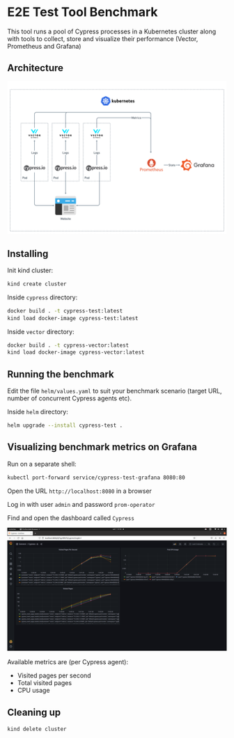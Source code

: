 # E2E Test Tool Benchmark 

This tool runs a pool of Cypress processes in a Kubernetes cluster along with tools to collect, store and visualize their performance (Vector, Prometheus and Grafana)

## Architecture

![Architecture](docs/architecture.png?raw=true)

## Installing

Init kind cluster:
```bash
kind create cluster
```

Inside `cypress` directory:
```bash
docker build . -t cypress-test:latest
kind load docker-image cypress-test:latest
```

Inside `vector` directory:
```bash
docker build . -t cypress-vector:latest
kind load docker-image cypress-vector:latest
```

## Running the benchmark

Edit the file `helm/values.yaml` to suit your benchmark scenario (target URL, number of concurrent Cypress agents etc).

Inside `helm` directory:
```bash
helm upgrade --install cypress-test .
```

## Visualizing benchmark metrics on Grafana

Run on a separate shell:
```bash
kubectl port-forward service/cypress-test-grafana 8080:80
```

Open the URL `http://localhost:8080` in a browser

Log in with user `admin` and password `prom-operator`

Find and open the dashboard called `Cypress`

![Grafana](docs/grafana.png?raw=true)

Available metrics are (per Cypress agent):

* Visited pages per second 
* Total visited pages
* CPU usage 

## Cleaning up

```bash
kind delete cluster
```
